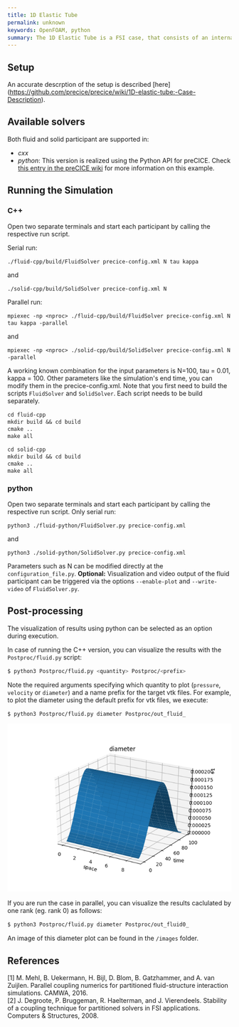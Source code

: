 ```yaml
---
title: 1D Elastic Tube
permalink: unknown
keywords: OpenFOAM, python
summary: The 1D Elastic Tube is a FSI case, that consists of an internal flow in a flexible tube. The flow is unsteady and incompressible. This tutorial can be run using C++ or python.  Running the simulation takes a few minutes. 
---
```



## Setup

An accurate descrption of the setup is described [here] (https://github.com/precice/precice/wiki/1D-elastic-tube:-Case-Description). 

## Available solvers

Both fluid and solid participant are supported in:

* *cxx*
* *python*: This version is realized using the Python API for preCICE. Check [this entry in the preCICE wiki](https://github.com/precice/precice/wiki/1D-elastic-tube-using-the-Python-API) for more information on this example.


## Running the Simulation 

### C++

Open two separate terminals and start each participant by calling the respective run script. 

Serial run:

```
./fluid-cpp/build/FluidSolver precice-config.xml N tau kappa
```
and
```
./solid-cpp/build/SolidSolver precice-config.xml N
```
 
Parallel run:

```
mpiexec -np <nproc> ./fluid-cpp/build/FluidSolver precice-config.xml N tau kappa -parallel
```
and
```
mpiexec -np <nproc> ./solid-cpp/build/SolidSolver precice-config.xml N -parallel
```
A working known combination for the input parameters is N=100, tau = 0.01, kappa = 100. Other parameters like the simulation's end time, you can modify them in the precice-config.xml.
Note that you first need to build the scripts `FluidSolver` and `SolidSolver`. Each script needs to be build separately.

```
cd fluid-cpp
mkdir build && cd build
cmake ..
make all
```

```
cd solid-cpp
mkdir build && cd build
cmake .. 
make all
```

### python

Open two separate terminals and start each participant by calling the respective run script. Only serial run:

```
python3 ./fluid-python/FluidSolver.py precice-config.xml 
```
and
```
python3 ./solid-python/SolidSolver.py precice-config.xml 
```
Parameters such as N can be modified directly at the `configuration_file.py`.
**Optional:** Visualization and video output of the fluid participant can be triggered via the options `--enable-plot` and `--write-video` of `FluidSolver.py`. 

## Post-processing

The visualization of results using python can be selected as an option during execution. 

In case of running the C++ version, you can visualize the results with the `Postproc/fluid.py` script:

```bash
$ python3 Postproc/fluid.py <quantity> Postproc/<prefix>
```
Note the required arguments specifying which quantity to plot (`pressure`, `velocity` or `diameter`) and a name prefix for the target vtk files.
For example, to plot the diameter using the default prefix for vtk files, we execute:
```bash
$ python3 Postproc/fluid.py diameter Postproc/out_fluid_
```
![FSI3 setup](images/diameter.png)

If you are run the case in parallel, you can visualize the results caclulated by one rank (eg. rank 0) as follows:

```bash
$ python3 Postproc/fluid.py diameter Postproc/out_fluid0_
```

An image of this diameter plot can be found in the `/images` folder.


## References

[1] M. Mehl, B. Uekermann, H. Bijl, D. Blom, B. Gatzhammer, and A. van Zuijlen.
Parallel coupling numerics for partitioned fluid-structure interaction simulations. CAMWA, 2016.  
[2] J. Degroote, P. Bruggeman, R. Haelterman, and J. Vierendeels. Stability of a coupling technique
for partitioned solvers in FSI applications. Computers & Structures, 2008.




